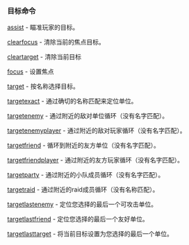 ### 目标命令

[assist](https://wow.gamepedia.com/MACRO_assist) - 瞄准玩家的目标。

[clearfocus](https://wow.gamepedia.com/MACRO_clearfocus) - 清除当前的焦点目标。

[cleartarget](https://wow.gamepedia.com/MACRO_cleartarget) - 清除当前目标

[focus](https://wow.gamepedia.com/MACRO_focus) -  设置焦点

[target](https://wow.gamepedia.com/MACRO_target) - 按名称选择目标。

[targetexact](https://wow.gamepedia.com/MACRO_targetexact) - 通过确切的名称匹配来定位单位。

[targetenemy](https://wow.gamepedia.com/MACRO_targetenemy) - 通过附近的敌对单位循环（没有名字匹配）。

[targetenemyplayer](https://wow.gamepedia.com/MACRO_targetenemyplayer) - 通过附近的敌对玩家循环（没有名字匹配）。

[targetfriend](https://wow.gamepedia.com/MACRO_targetfriend) - 循环到附近的友方单位（没有名字匹配）。

[targetfriendplayer](https://wow.gamepedia.com/MACRO_targetfriendplayer) - 通过附近的友方玩家循环（没有名字匹配）。

[targetparty](https://wow.gamepedia.com/MACRO_targetparty) - 通过附近的小队成员循环（没有名字匹配）。

[targetraid](https://wow.gamepedia.com/MACRO_targetraid) - 通过附近的raid成员循环（没有名称匹配）。

[targetlastenemy](https://wow.gamepedia.com/MACRO_targetlastenemy) - 定位您选择的最后一个可攻击单位。

[targetlastfriend](https://wow.gamepedia.com/MACRO_targetlastfriend) - 定位您选择的最后一个友好单位。

[targetlasttarget](https://wow.gamepedia.com/MACRO_targetlasttarget) - 将当前目标设置为您选择的最后一个单位。




